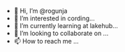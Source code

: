 - 👋 Hi, I’m @rogunja
- 👀 I’m interested in cording...
- 🌱 I’m currently learning at lakehub...
- 💞️ I’m looking to collaborate on ...
- 📫 How to reach me ...

<!---
rogunja/rogunja is a ✨ special ✨ repository because its `README.md` (this file) appears on your GitHub profile.
You can click the Preview link to take a look at your changes.
--->
